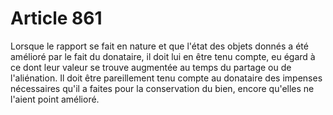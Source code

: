 # Article 861

Lorsque le rapport se fait en nature et que l'état des objets donnés a été amélioré par le fait du donataire, il doit lui en être tenu compte, eu égard à ce dont leur valeur se trouve augmentée au temps du partage ou de l'aliénation.   Il doit être pareillement tenu compte au donataire des impenses nécessaires qu'il a faites pour la conservation du bien, encore qu'elles ne l'aient point amélioré.